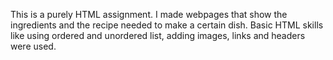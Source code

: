 This is a purely HTML assignment. I made webpages that show the ingredients and the recipe needed to make a certain dish. Basic HTML skills like using ordered and unordered list, adding images, links and headers were used.